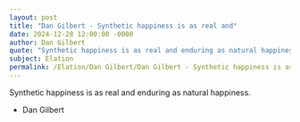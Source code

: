 ```yaml
---
layout: post
title: "Dan Gilbert - Synthetic happiness is as real and"
date: 2024-12-28 12:00:00 -0000
author: Dan Gilbert
quote: "Synthetic happiness is as real and enduring as natural happiness."
subject: Elation
permalink: /Elation/Dan Gilbert/Dan Gilbert - Synthetic happiness is as real and
---
```


Synthetic happiness is as real and enduring as natural happiness.

- Dan Gilbert
